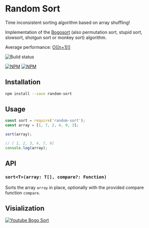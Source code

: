 # Random Sort

Time inconsistent sorting algorithm based on array shuffling!

Implementation of the [Bogosort](https://en.wikipedia.org/wiki/Bogosort) (also permutation sort, stupid sort, slowsort, shotgun sort or monkey sort) algorithm. 

Average performance: [O((n+1)!)](https://link.springer.com/chapter/10.1007%2F978-3-540-72914-3_17)

![Build status](https://travis-ci.org/spugachev/random-sort.svg?branch=master)

[![NPM](https://nodei.co/npm/random-sort.png?downloads=true)](https://nodei.co/npm/random-sort/)
[![NPM](https://img.shields.io/npm/v/random-sort.svg)](https://www.npmjs.org/package/random-sort/)

## Installation

```sh
npm install --save random-sort
```

## Usage

```js
const sort = require('random-sort');
const array = [1, 7, 2, 4, 9, 3];

sort(array);

// [ 1, 2, 3, 4, 7, 9]
console.log(array);
```

## API

### `sort<T>(array: T[], compare?: Function)`

Sorts the array `array` in place, optionally with the provided compare function `compare`.

## Visialization

[![Youtube Bogo Sort](http://img.youtube.com/vi/DaPJkYo2quc/0.jpg)](http://www.youtube.com/watch?v=DaPJkYo2quc)
